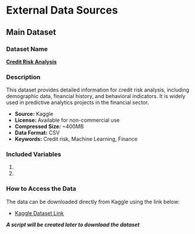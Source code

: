 # External Data Sources

## Main Dataset

### Dataset Name
**[Credit Risk Analysis](https://www.kaggle.com/datasets/ranadeep/credit-risk-dataset)**

### Description
This dataset provides detailed information for credit risk analysis, including demographic data, financial history, and behavioral indicators. It is widely used in predictive analytics projects in the financial sector.

- **Source:** Kaggle  
- **License:** Available for non-commercial use  
- **Compressed Size:** ~400MB  
- **Data Format:** CSV  
- **Keywords:** Credit risk, Machine Learning, Finance  

### Included Variables
1. 
2. 

### How to Access the Data
The data can be downloaded directly from Kaggle using the link below:  
- [Kaggle Dataset Link](https://www.kaggle.com/datasets/ranadeep/credit-risk-dataset)


**_A script will be created later to download the dataset_**
